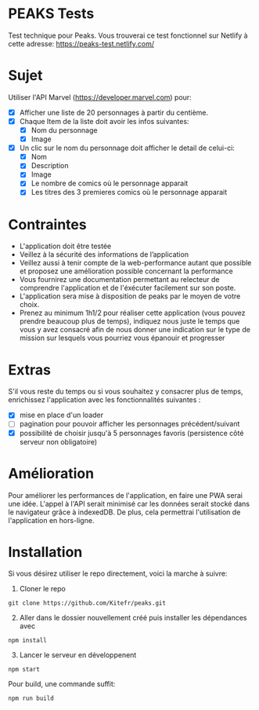 # PEAKS Tests

Test technique pour Peaks.
Vous trouverai ce test fonctionnel sur Netlify à cette adresse:
https://peaks-test.netlify.com/

# Sujet

Utiliser l'API Marvel (https://developer.marvel.com) pour:

- [x] Afficher une liste de 20 personnages à partir du centième.
- [x] Chaque Item de la liste doit avoir les infos suivantes:
  - [x] Nom du personnage
  - [x] Image
- [x] Un clic sur le nom du personnage doit afficher le detail de celui-ci:
  - [x] Nom
  - [x] Description
  - [x] Image
  - [x] Le nombre de comics où le personnage apparait
  - [x] Les titres des 3 premieres comics où le personnage apparait

# Contraintes

- L'application doit être testée
- Veillez à la sécurité des informations de l’application
- Veillez aussi à tenir compte de la web-performance autant que possible et proposez une amélioration possible concernant la performance
- Vous fournirez une documentation permettant au relecteur de comprendre l'application et de l'éxécuter facilement sur son poste.
- L'application sera mise à disposition de peaks par le moyen de votre choix.
- Prenez au minimum 1h1/2 pour réaliser cette application (vous pouvez prendre beaucoup plus de temps), indiquez nous juste le temps que vous y avez consacré afin de nous donner une indication sur le type de mission sur lesquels vous pourriez vous épanouir et progresser

# Extras

S'il vous reste du temps ou si vous souhaitez y consacrer plus de temps, enrichissez l'application avec les fonctionnalités suivantes :

- [x] mise en place d'un loader
- [ ] pagination pour pouvoir afficher les personnages précédent/suivant
- [x] possibilité de choisir jusqu'à 5 personnages favoris (persistence côté serveur non obligatoire)

# Amélioration
 
Pour améliorer les performances de l'application, en faire une PWA serai une idée.
L'appel à l'API serait minimisé car les données serait stocké dans le navigateur grâce à indexedDB.
De plus, cela permettrai l'utilisation de l'application en hors-ligne.

# Installation

Si vous désirez utiliser le repo directement, voici la marche à suivre:

1.  Cloner le repo

```
git clone https://github.com/Kitefr/peaks.git
```

2.  Aller dans le dossier nouvellement créé puis installer les dépendances avec

```
npm install
```

3.  Lancer le serveur en développenent

```
npm start
```

Pour build, une commande suffit:

```
npm run build
```
